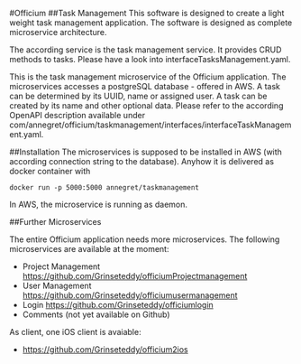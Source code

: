 #Officium
##Task Management
This software is designed to create a light weight task management application.
The software is designed as complete microservice architecture.

The according service is the task management service. It provides CRUD methods
to tasks. Please have a look into interfaceTasksManagement.yaml.

This is the task management microservice of the Officium application.
The microservices accesses a postgreSQL database - offered in AWS.
A task can be determined by its UUID, name or assigned user.
A task can be created by its name and other optional data. Please refer to the
according OpenAPI description available under com/annegret/officium/taskmanagement/interfaces/interfaceTaskManagement.yaml.

##Installation
The microservices is supposed to be installed in AWS (with according connection 
string to the database). Anyhow it is delivered as docker container with 

`docker run -p 5000:5000 annegret/taskmanagement`

In AWS, the microservice is running as daemon.

##Further Microservices

The entire Officium application needs more microservices. The following microservices
are available at the moment:
* Project Management https://github.com/Grinseteddy/officiumProjectmanagement
* User Management https://github.com/Grinseteddy/officiumusermanagement
* Login https://github.com/Grinseteddy/officiumlogin
* Comments (not yet available on Github)

As client, one iOS client is avaiable:
 * https://github.com/Grinseteddy/officium2ios


